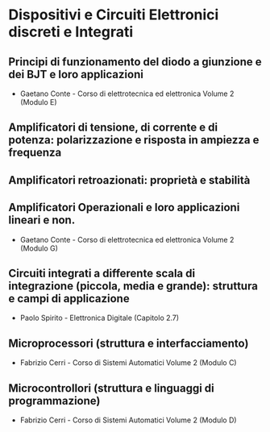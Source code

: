 # Dispositivi e Circuiti Elettronici discreti e Integrati

## Principi di funzionamento del diodo a giunzione e dei BJT e loro applicazioni

* Gaetano Conte - Corso di elettrotecnica ed elettronica Volume 2 (Modulo E)

## Amplificatori di tensione, di corrente e di potenza: polarizzazione e risposta in ampiezza e frequenza

## Amplificatori retroazionati: proprietà e stabilità

## Amplificatori Operazionali e loro applicazioni lineari e non.

* Gaetano Conte - Corso di elettrotecnica ed elettronica Volume 2 (Modulo G)

## Circuiti integrati a differente scala di integrazione (piccola, media e grande): struttura e campi di applicazione

* Paolo Spirito - Elettronica Digitale (Capitolo 2.7)

## Microprocessori (struttura e interfacciamento)

* Fabrizio Cerri - Corso di Sistemi Automatici Volume 2 (Modulo C)

## Microcontrollori (struttura e linguaggi di programmazione)

* Fabrizio Cerri - Corso di Sistemi Automatici Volume 2 (Modulo D)
